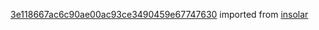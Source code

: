 [3e118667ac6c90ae00ac93ce3490459e67747630](https://github.com/insolar/insolar/commit/3e118667ac6c90ae00ac93ce3490459e67747630) imported from [insolar](https://github.com/insolar/insolar)
